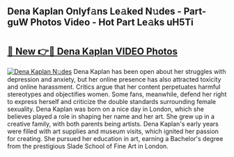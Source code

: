 ## Dena Kaplan Onlyf𝚊ns Le𝚊ked N𝚞des - Part-guW Photos Video - Hot Part Le𝚊ks uH5Ti

# <h2><a href="http://ab79473.deff.icu/?id=Dena+Kaplan">🔗 New 👉🔴 Dena Kaplan VIDEO Photos</a></h2>

[![Dena Kaplan N𝚞des](https://i.imgur.com/rIISA9y.gif)](http://ab79473.deff.icu/?id=Dena+Kaplan)
Dena Kaplan has been open about her struggles with depression and anxiety, but her online presence has also attracted toxicity and online harassment. Critics argue that her content perpetuates harmful stereotypes and objectifies women. Some fans, meanwhile, defend her right to express herself and criticize the double standards surrounding female sexuality. Dena Kaplan was born on a nice day in London, which she believes played a role in shaping her name and her art. She grew up in a creative family, with both parents being artists. Dena Kaplan's early years were filled with art supplies and museum visits, which ignited her passion for creating. She pursued her education in art, earning a Bachelor's degree from the prestigious Slade School of Fine Art in London.
